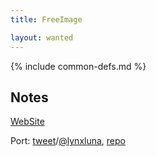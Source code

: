 ```yaml
---
title: FreeImage

layout: wanted
---
```

{% include common-defs.md %}

## Notes

[WebSite](http://freeimage.sourceforge.net/license.html)

Port:
[tweet](http://bit.ly/MaMulx)/[@lynxluna](http://twitter.com/lynxluna), [repo](https://github.com/lynxluna/freeimage)
